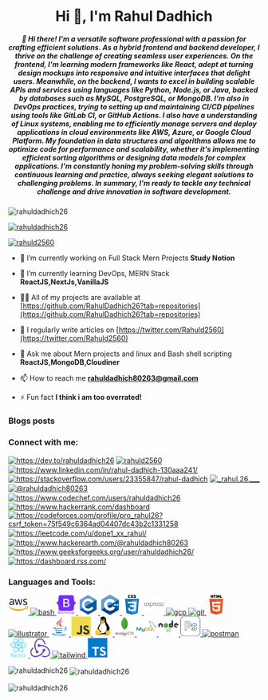 <h1 align="center">Hi 👋, I'm Rahul Dadhich</h1>
<h5 align="center">👋 Hi there! I'm a versatile software professional with a passion for crafting efficient solutions. As a hybrid frontend and backend developer, I thrive on the challenge of creating seamless user experiences. On the frontend, I'm learning modern frameworks like React, adept at turning design mockups into responsive and intuitive interfaces that delight users. Meanwhile, on the backend, I wants to excel in building scalable APIs and services using languages like Python, Node.js, or Java, backed by databases such as MySQL, PostgreSQL, or MongoDB. I'm also in DevOps practices, trying to setting up and maintaining CI/CD pipelines using tools like GitLab CI, or GitHub Actions. I also have a understanding of Linux systems, enabling me to efficiently manage servers and deploy applications in cloud environments like AWS, Azure, or Google Cloud Platform. 
My foundation in data structures and algorithms allows me to optimize code for performance and scalability, whether it's implementing efficient sorting algorithms or designing data models for complex applications. I'm constantly honing my problem-solving skills through continuous learning and practice, always seeking elegant solutions to challenging problems. In summary, I'm ready to tackle any technical challenge and drive innovation in software development.</h5>

<p align="left"> <img src="https://komarev.com/ghpvc/?username=rahuldadhich26&label=Profile%20views&color=0e75b6&style=flat" alt="rahuldadhich26" /> </p>

<p align="left"> <a href="https://github.com/ryo-ma/github-profile-trophy"><img src="https://github-profile-trophy.vercel.app/?username=rahuldadhich26" alt="rahuldadhich26" /></a> </p>

<p align="left"> <a href="https://twitter.com/rahuld2560" target="blank"><img src="https://img.shields.io/twitter/follow/rahuld2560?logo=twitter&style=for-the-badge" alt="rahuld2560" /></a> </p>

- 🔭 I’m currently working on Full Stack Mern Projects **Study Notion**

- 🌱 I’m currently learning DevOps, MERN Stack **ReactJS,NextJs,VanillaJS**

- 👨‍💻 All of my projects are available at [https://github.com/RahulDadhich26?tab=repositories](https://github.com/RahulDadhich26?tab=repositories)

- 📝 I regularly write articles on [https://twitter.com/Rahuld2560](https://twitter.com/Rahuld2560)

- 💬 Ask me about Mern projects and linux and Bash shell scripting **ReactJS,MongoDB,Cloudiner**

- 📫 How to reach me **rahuldadhich80263@gmail.com**

- ⚡ Fun fact **I think i am too overrated!**

### Blogs posts
<!-- BLOG-POST-LIST:START -->
<!-- BLOG-POST-LIST:END -->

<h3 align="left">Connect with me:</h3>
<p align="left">
<a href="https://dev.to/https://dev.to/rahuldadhich26" target="blank"><img align="center" src="https://raw.githubusercontent.com/rahuldkjain/github-profile-readme-generator/master/src/images/icons/Social/devto.svg" alt="https://dev.to/rahuldadhich26" height="30" width="40" /></a>
<a href="https://twitter.com/rahuld2560" target="blank"><img align="center" src="https://raw.githubusercontent.com/rahuldkjain/github-profile-readme-generator/master/src/images/icons/Social/twitter.svg" alt="rahuld2560" height="30" width="40" /></a>
<a href="https://linkedin.com/in/https://www.linkedin.com/in/rahul-dadhich-130aaa241/" target="blank"><img align="center" src="https://raw.githubusercontent.com/rahuldkjain/github-profile-readme-generator/master/src/images/icons/Social/linked-in-alt.svg" alt="https://www.linkedin.com/in/rahul-dadhich-130aaa241/" height="30" width="40" /></a>
<a href="https://stackoverflow.com/users/https://stackoverflow.com/users/23355847/rahul-dadhich" target="blank"><img align="center" src="https://raw.githubusercontent.com/rahuldkjain/github-profile-readme-generator/master/src/images/icons/Social/stack-overflow.svg" alt="https://stackoverflow.com/users/23355847/rahul-dadhich" height="30" width="40" /></a>
<a href="https://instagram.com/_rahul.26.___" target="blank"><img align="center" src="https://raw.githubusercontent.com/rahuldkjain/github-profile-readme-generator/master/src/images/icons/Social/instagram.svg" alt="_rahul.26.___" height="30" width="40" /></a>
<a href="https://medium.com/@rahuldadhich80263" target="blank"><img align="center" src="https://raw.githubusercontent.com/rahuldkjain/github-profile-readme-generator/master/src/images/icons/Social/medium.svg" alt="@rahuldadhich80263" height="30" width="40" /></a>
<a href="https://www.codechef.com/users/https://www.codechef.com/users/rahuldadhich26" target="blank"><img align="center" src="https://cdn.jsdelivr.net/npm/simple-icons@3.1.0/icons/codechef.svg" alt="https://www.codechef.com/users/rahuldadhich26" height="30" width="40" /></a>
<a href="https://www.hackerrank.com/https://www.hackerrank.com/dashboard" target="blank"><img align="center" src="https://raw.githubusercontent.com/rahuldkjain/github-profile-readme-generator/master/src/images/icons/Social/hackerrank.svg" alt="https://www.hackerrank.com/dashboard" height="30" width="40" /></a>
<a href="https://codeforces.com/profile/https://codeforces.com/profile/pro_rahul26?csrf_token=75f549c6364ad04407dc43b2c1331258" target="blank"><img align="center" src="https://raw.githubusercontent.com/rahuldkjain/github-profile-readme-generator/master/src/images/icons/Social/codeforces.svg" alt="https://codeforces.com/profile/pro_rahul26?csrf_token=75f549c6364ad04407dc43b2c1331258" height="30" width="40" /></a>
<a href="https://www.leetcode.com/https://leetcode.com/u/dope1_xx_rahul/" target="blank"><img align="center" src="https://raw.githubusercontent.com/rahuldkjain/github-profile-readme-generator/master/src/images/icons/Social/leet-code.svg" alt="https://leetcode.com/u/dope1_xx_rahul/" height="30" width="40" /></a>
<a href="https://www.hackerearth.com/https://www.hackerearth.com/@rahuldadhich80263" target="blank"><img align="center" src="https://raw.githubusercontent.com/rahuldkjain/github-profile-readme-generator/master/src/images/icons/Social/hackerearth.svg" alt="https://www.hackerearth.com/@rahuldadhich80263" height="30" width="40" /></a>
<a href="https://auth.geeksforgeeks.org/user/https://www.geeksforgeeks.org/user/rahuldadhich26/" target="blank"><img align="center" src="https://raw.githubusercontent.com/rahuldkjain/github-profile-readme-generator/master/src/images/icons/Social/geeks-for-geeks.svg" alt="https://www.geeksforgeeks.org/user/rahuldadhich26/" height="30" width="40" /></a>
<a href="/https://dashboard.rss.com/" target="blank"><img align="center" src="https://raw.githubusercontent.com/rahuldkjain/github-profile-readme-generator/master/src/images/icons/Social/rss.svg" alt="https://dashboard.rss.com/" height="30" width="40" /></a>
</p>

<h3 align="left">Languages and Tools:</h3>
<p align="left"> <a href="https://aws.amazon.com" target="_blank" rel="noreferrer"> <img src="https://raw.githubusercontent.com/devicons/devicon/master/icons/amazonwebservices/amazonwebservices-original-wordmark.svg" alt="aws" width="40" height="40"/> </a> <a href="https://www.gnu.org/software/bash/" target="_blank" rel="noreferrer"> <img src="https://www.vectorlogo.zone/logos/gnu_bash/gnu_bash-icon.svg" alt="bash" width="40" height="40"/> </a> <a href="https://getbootstrap.com" target="_blank" rel="noreferrer"> <img src="https://raw.githubusercontent.com/devicons/devicon/master/icons/bootstrap/bootstrap-plain-wordmark.svg" alt="bootstrap" width="40" height="40"/> </a> <a href="https://www.cprogramming.com/" target="_blank" rel="noreferrer"> <img src="https://raw.githubusercontent.com/devicons/devicon/master/icons/c/c-original.svg" alt="c" width="40" height="40"/> </a> <a href="https://www.w3schools.com/cpp/" target="_blank" rel="noreferrer"> <img src="https://raw.githubusercontent.com/devicons/devicon/master/icons/cplusplus/cplusplus-original.svg" alt="cplusplus" width="40" height="40"/> </a> <a href="https://www.w3schools.com/css/" target="_blank" rel="noreferrer"> <img src="https://raw.githubusercontent.com/devicons/devicon/master/icons/css3/css3-original-wordmark.svg" alt="css3" width="40" height="40"/> </a> <a href="https://expressjs.com" target="_blank" rel="noreferrer"> <img src="https://raw.githubusercontent.com/devicons/devicon/master/icons/express/express-original-wordmark.svg" alt="express" width="40" height="40"/> </a> <a href="https://cloud.google.com" target="_blank" rel="noreferrer"> <img src="https://www.vectorlogo.zone/logos/google_cloud/google_cloud-icon.svg" alt="gcp" width="40" height="40"/> </a> <a href="https://git-scm.com/" target="_blank" rel="noreferrer"> <img src="https://www.vectorlogo.zone/logos/git-scm/git-scm-icon.svg" alt="git" width="40" height="40"/> </a> <a href="https://www.w3.org/html/" target="_blank" rel="noreferrer"> <img src="https://raw.githubusercontent.com/devicons/devicon/master/icons/html5/html5-original-wordmark.svg" alt="html5" width="40" height="40"/> </a> <a href="https://www.adobe.com/in/products/illustrator.html" target="_blank" rel="noreferrer"> <img src="https://www.vectorlogo.zone/logos/adobe_illustrator/adobe_illustrator-icon.svg" alt="illustrator" width="40" height="40"/> </a> <a href="https://www.java.com" target="_blank" rel="noreferrer"> <img src="https://raw.githubusercontent.com/devicons/devicon/master/icons/java/java-original.svg" alt="java" width="40" height="40"/> </a> <a href="https://developer.mozilla.org/en-US/docs/Web/JavaScript" target="_blank" rel="noreferrer"> <img src="https://raw.githubusercontent.com/devicons/devicon/master/icons/javascript/javascript-original.svg" alt="javascript" width="40" height="40"/> </a> <a href="https://www.linux.org/" target="_blank" rel="noreferrer"> <img src="https://raw.githubusercontent.com/devicons/devicon/master/icons/linux/linux-original.svg" alt="linux" width="40" height="40"/> </a> <a href="https://www.mongodb.com/" target="_blank" rel="noreferrer"> <img src="https://raw.githubusercontent.com/devicons/devicon/master/icons/mongodb/mongodb-original-wordmark.svg" alt="mongodb" width="40" height="40"/> </a> <a href="https://www.mysql.com/" target="_blank" rel="noreferrer"> <img src="https://raw.githubusercontent.com/devicons/devicon/master/icons/mysql/mysql-original-wordmark.svg" alt="mysql" width="40" height="40"/> </a> <a href="https://nodejs.org" target="_blank" rel="noreferrer"> <img src="https://raw.githubusercontent.com/devicons/devicon/master/icons/nodejs/nodejs-original-wordmark.svg" alt="nodejs" width="40" height="40"/> </a> <a href="https://www.photoshop.com/en" target="_blank" rel="noreferrer"> <img src="https://raw.githubusercontent.com/devicons/devicon/master/icons/photoshop/photoshop-line.svg" alt="photoshop" width="40" height="40"/> </a> <a href="https://postman.com" target="_blank" rel="noreferrer"> <img src="https://www.vectorlogo.zone/logos/getpostman/getpostman-icon.svg" alt="postman" width="40" height="40"/> </a> <a href="https://reactjs.org/" target="_blank" rel="noreferrer"> <img src="https://raw.githubusercontent.com/devicons/devicon/master/icons/react/react-original-wordmark.svg" alt="react" width="40" height="40"/> </a> <a href="https://redux.js.org" target="_blank" rel="noreferrer"> <img src="https://raw.githubusercontent.com/devicons/devicon/master/icons/redux/redux-original.svg" alt="redux" width="40" height="40"/> </a> <a href="https://tailwindcss.com/" target="_blank" rel="noreferrer"> <img src="https://www.vectorlogo.zone/logos/tailwindcss/tailwindcss-icon.svg" alt="tailwind" width="40" height="40"/> </a> <a href="https://www.typescriptlang.org/" target="_blank" rel="noreferrer"> <img src="https://raw.githubusercontent.com/devicons/devicon/master/icons/typescript/typescript-original.svg" alt="typescript" width="40" height="40"/> </a> </p>

<p><img align="left" src="https://github-readme-stats.vercel.app/api/top-langs?username=rahuldadhich26&show_icons=true&locale=en&layout=compact" alt="rahuldadhich26" /></p>

<p>&nbsp;<img align="center" src="https://github-readme-stats.vercel.app/api?username=rahuldadhich26&show_icons=true&locale=en" alt="rahuldadhich26" /></p>

<p><img align="center" src="https://github-readme-streak-stats.herokuapp.com/?user=rahuldadhich26&" alt="rahuldadhich26" /></p>
